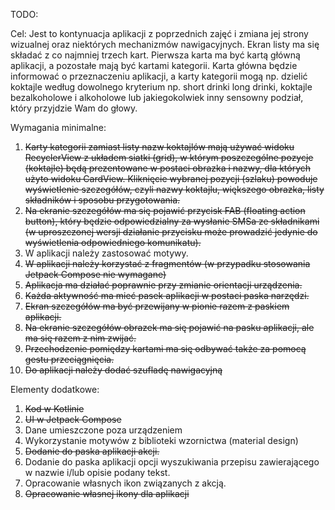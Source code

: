 TODO:

Cel: Jest to kontynuacja aplikacji z poprzednich zajęć i zmiana jej strony wizualnej oraz niektórych mechanizmów nawigacyjnych. Ekran listy ma się składać z co najmniej trzech kart. Pierwsza karta ma być kartą główną aplikacji, a pozostałe mają być kartami kategorii. Karta główna będzie informować o  przeznaczeniu aplikacji, a karty kategorii mogą np. dzielić koktajle według dowolnego kryterium np. short drinki long drinki, koktajle bezalkoholowe i alkoholowe lub jakiegokolwiek inny sensowny podział, który przyjdzie Wam do głowy.

Wymagania minimalne:
1. ~~Karty kategorii zamiast listy nazw koktajlów mają używać widoku RecyclerView z układem siatki (grid), w którym poszczególne pozycje (koktajle) będą prezentowane w postaci obrazka i nazwy, dla których użyto widoku CardView. Kliknięcie wybranej pozycji (szlaku) powoduje wyświetlenie szczegółów, czyli nazwy koktajlu, większego obrazka, listy składników i sposobu przygotowania.~~
2. ~~Na ekranie szczegółów ma się pojawić przycisk FAB (floating action button), który będzie odpowiedzialny za wysłanie SMSa ze składnikami  (w uproszczonej wersji działanie przycisku może prowadzić jedynie do wyświetlenia odpowiedniego komunikatu).~~
3. W aplikacji należy zastosować motywy.
4. ~~W aplikacji należy korzystać z fragmentów (w przypadku stosowania Jetpack Compose nie wymagane)~~
5. ~~Aplikacja ma działać poprawnie przy zmianie orientacji urządzenia.~~
6. ~~Każda aktywność ma mieć pasek aplikacji w postaci paska narzędzi.~~
7. ~~Ekran szczegółów ma być przewijany w pionie razem z paskiem aplikacji.~~
8. ~~Na ekranie szczegółów obrazek ma się pojawić na pasku aplikacji, ale ma się razem z nim zwijać.~~
9. ~~Przechodzenie pomiędzy kartami ma się odbywać także za pomocą gestu przeciągnięcia.~~
10. ~~Do aplikacji należy dodać szufladę nawigacyjną~~

Elementy dodatkowe:
1. ~~Kod w Kotlinie~~
2. ~~UI w Jetpack Compose~~
3. Dane umieszczone poza urządzeniem
4. Wykorzystanie motywów z biblioteki wzornictwa (material design)
5. ~~Dodanie do paska aplikacji akcji.~~
6. Dodanie do paska aplikacji opcji wyszukiwania przepisu zawierającego w nazwie i/lub opisie podany tekst.
7. Opracowanie własnych ikon związanych z akcją.  
8. ~~Opracowanie własnej ikony dla aplikacji~~
